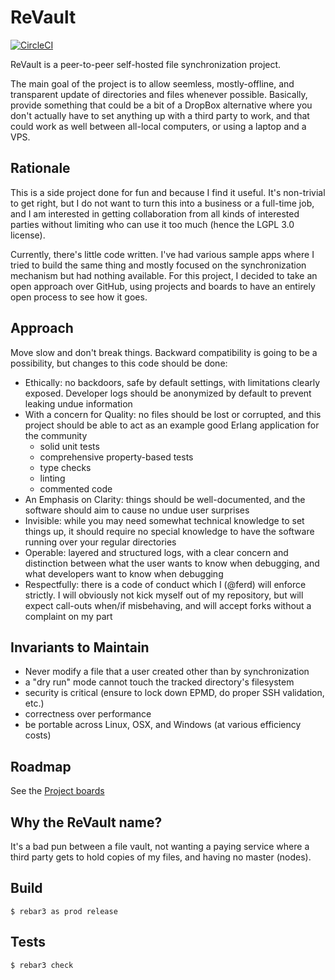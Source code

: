 ReVault
=====

[![CircleCI](https://circleci.com/gh/ferd/ReVault.svg?style=svg)](https://circleci.com/gh/ferd/ReVault)

ReVault is a peer-to-peer self-hosted file synchronization project.

The main goal of the project is to allow seemless, mostly-offline, and transparent update of directories and files whenever possible. Basically, provide something that could be a bit of a DropBox alternative where you don't actually have to set anything up with a third party to work, and that could work as well between all-local computers, or using a laptop and a VPS.

Rationale
---

This is a side project done for fun and because I find it useful. It's non-trivial to get right, but I do not want to turn this into a business or a full-time job, and I am interested in getting collaboration from all kinds of interested parties without limiting who can use it too much (hence the LGPL 3.0 license).

Currently, there's little code written. I've had various sample apps where I tried to build the same thing and mostly focused on the synchronization mechanism but had nothing available. For this project, I decided to take an open approach over GitHub, using projects and boards to have an entirely open process to see how it goes.

Approach
---

Move slow and don't break things. Backward compatibility is going to be a possibility, but changes to this code should be done:

- Ethically: no backdoors, safe by default settings, with limitations clearly exposed. Developer logs should be anonymized by default to prevent leaking undue information
- With a concern for Quality: no files should be lost or corrupted, and this project should be able to act as an example good Erlang application for the community
  - solid unit tests
  - comprehensive property-based tests
  - type checks
  - linting
  - commented code
- An Emphasis on Clarity: things should be well-documented, and the software should aim to cause no undue user surprises
- Invisible: while you may need somewhat technical knowledge to set things up, it should require no special knowledge to have the software running over your regular directories
- Operable: layered and structured logs, with a clear concern and distinction between what the user wants to know when debugging, and what developers want to know when debugging
- Respectfully: there is a code of conduct which I (@ferd) will enforce strictly. I will obviously not kick myself out of my repository, but will expect call-outs when/if misbehaving, and will accept forks without a complaint on my part

Invariants to Maintain
---

- Never modify a file that a user created other than by synchronization
- a "dry run" mode cannot touch the tracked directory's filesystem
- security is critical (ensure to lock down EPMD, do proper SSH validation, etc.)
- correctness over performance
- be portable across Linux, OSX, and Windows (at various efficiency costs)

Roadmap
---

See the [Project boards](https://github.com/ferd/ReVault/projects)

Why the ReVault name?
---

It's a bad pun between a file vault, not wanting a paying service where a third party gets to hold copies of my files, and having no master (nodes).

Build
-----

    $ rebar3 as prod release

Tests
---

    $ rebar3 check

